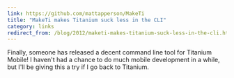 ```yaml
---
link: https://github.com/mattapperson/MakeTi
title: "MakeTi makes Titanium suck less in the CLI"
category: links
redirect_from: /blog/2012/maketi-makes-titanium-suck-less-in-the-cli.html
---
```


Finally, someone has released a decent command line tool for Titanium Mobile!
I haven't had a chance to do much mobile development in a while, but I'll be
giving this a try if I go back to Titanium.
